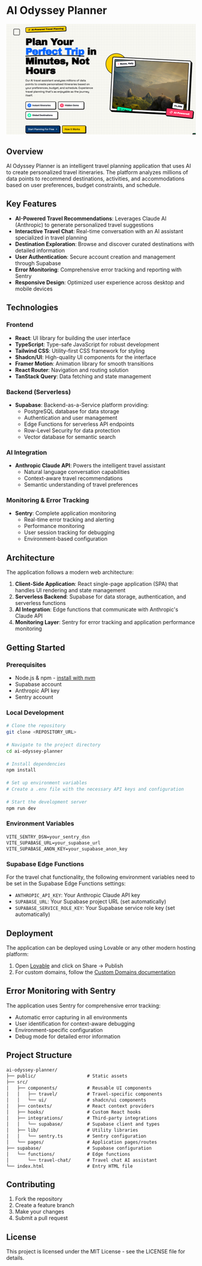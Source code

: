 
# AI Odyssey Planner

![AI Odyssey Planner](public/lovable-uploads/74ed74ec-931f-4987-88bb-8e6e8f3f6002.png)

## Overview

AI Odyssey Planner is an intelligent travel planning application that uses AI to create personalized travel itineraries. The platform analyzes millions of data points to recommend destinations, activities, and accommodations based on user preferences, budget constraints, and schedule.

## Key Features

- **AI-Powered Travel Recommendations**: Leverages Claude AI (Anthropic) to generate personalized travel suggestions
- **Interactive Travel Chat**: Real-time conversation with an AI assistant specialized in travel planning
- **Destination Exploration**: Browse and discover curated destinations with detailed information
- **User Authentication**: Secure account creation and management through Supabase
- **Error Monitoring**: Comprehensive error tracking and reporting with Sentry
- **Responsive Design**: Optimized user experience across desktop and mobile devices

## Technologies

### Frontend
- **React**: UI library for building the user interface
- **TypeScript**: Type-safe JavaScript for robust development
- **Tailwind CSS**: Utility-first CSS framework for styling
- **Shadcn/UI**: High-quality UI components for the interface
- **Framer Motion**: Animation library for smooth transitions
- **React Router**: Navigation and routing solution
- **TanStack Query**: Data fetching and state management

### Backend (Serverless)
- **Supabase**: Backend-as-a-Service platform providing:
  - PostgreSQL database for data storage
  - Authentication and user management
  - Edge Functions for serverless API endpoints
  - Row-Level Security for data protection
  - Vector database for semantic search

### AI Integration
- **Anthropic Claude API**: Powers the intelligent travel assistant
  - Natural language conversation capabilities
  - Context-aware travel recommendations
  - Semantic understanding of travel preferences

### Monitoring & Error Tracking
- **Sentry**: Complete application monitoring
  - Real-time error tracking and alerting
  - Performance monitoring
  - User session tracking for debugging
  - Environment-based configuration

## Architecture

The application follows a modern web architecture:

1. **Client-Side Application**: React single-page application (SPA) that handles UI rendering and state management
2. **Serverless Backend**: Supabase for data storage, authentication, and serverless functions
3. **AI Integration**: Edge functions that communicate with Anthropic's Claude API
4. **Monitoring Layer**: Sentry for error tracking and application performance monitoring

## Getting Started

### Prerequisites

- Node.js & npm - [install with nvm](https://github.com/nvm-sh/nvm#installing-and-updating)
- Supabase account
- Anthropic API key
- Sentry account

### Local Development

```sh
# Clone the repository
git clone <REPOSITORY_URL>

# Navigate to the project directory
cd ai-odyssey-planner

# Install dependencies
npm install

# Set up environment variables
# Create a .env file with the necessary API keys and configuration

# Start the development server
npm run dev
```

### Environment Variables

```
VITE_SENTRY_DSN=your_sentry_dsn
VITE_SUPABASE_URL=your_supabase_url
VITE_SUPABASE_ANON_KEY=your_supabase_anon_key
```

### Supabase Edge Functions

For the travel chat functionality, the following environment variables need to be set in the Supabase Edge Functions settings:

- `ANTHROPIC_API_KEY`: Your Anthropic Claude API key
- `SUPABASE_URL`: Your Supabase project URL (set automatically)
- `SUPABASE_SERVICE_ROLE_KEY`: Your Supabase service role key (set automatically)

## Deployment

The application can be deployed using Lovable or any other modern hosting platform:

1. Open [Lovable](https://lovable.dev/projects/e97abad8-b254-431c-9760-a3a96bbd58de) and click on Share -> Publish
2. For custom domains, follow the [Custom Domains documentation](https://docs.lovable.dev/tips-tricks/custom-domain/)

## Error Monitoring with Sentry

The application uses Sentry for comprehensive error tracking:

- Automatic error capturing in all environments
- User identification for context-aware debugging
- Environment-specific configuration
- Debug mode for detailed error information

## Project Structure

```
ai-odyssey-planner/
├── public/                   # Static assets
├── src/
│   ├── components/           # Reusable UI components
│   │   ├── travel/           # Travel-specific components
│   │   └── ui/               # shadcn/ui components
│   ├── contexts/             # React context providers
│   ├── hooks/                # Custom React hooks
│   ├── integrations/         # Third-party integrations
│   │   └── supabase/         # Supabase client and types
│   ├── lib/                  # Utility libraries
│   │   └── sentry.ts         # Sentry configuration
│   └── pages/                # Application pages/routes
├── supabase/                 # Supabase configuration
│   └── functions/            # Edge functions
│       └── travel-chat/      # Travel chat AI assistant
└── index.html                # Entry HTML file
```

## Contributing

1. Fork the repository
2. Create a feature branch
3. Make your changes
4. Submit a pull request

## License

This project is licensed under the MIT License - see the LICENSE file for details.
